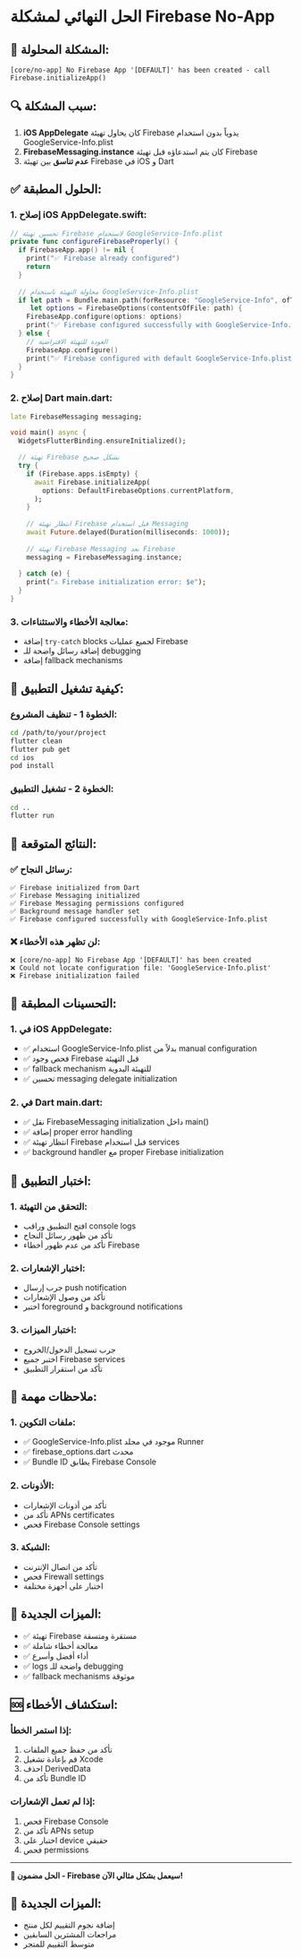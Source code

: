 # الحل النهائي لمشكلة Firebase No-App

## 🎯 المشكلة المحلولة:
```
[core/no-app] No Firebase App '[DEFAULT]' has been created - call Firebase.initializeApp()
```

## 🔍 سبب المشكلة:
1. **iOS AppDelegate** كان يحاول تهيئة Firebase يدوياً بدون استخدام GoogleService-Info.plist
2. **FirebaseMessaging.instance** كان يتم استدعاؤه قبل تهيئة Firebase
3. **عدم تناسق** بين تهيئة Firebase في iOS و Dart

## ✅ الحلول المطبقة:

### 1. إصلاح iOS AppDelegate.swift:
```swift
// تحسين تهيئة Firebase لاستخدام GoogleService-Info.plist
private func configureFirebaseProperly() {
  if FirebaseApp.app() != nil {
    print("✅ Firebase already configured")
    return
  }
  
  // محاولة التهيئة باستخدام GoogleService-Info.plist
  if let path = Bundle.main.path(forResource: "GoogleService-Info", ofType: "plist"),
     let options = FirebaseOptions(contentsOfFile: path) {
    FirebaseApp.configure(options: options)
    print("✅ Firebase configured successfully with GoogleService-Info.plist")
  } else {
    // العودة للتهيئة الافتراضية
    FirebaseApp.configure()
    print("✅ Firebase configured with default GoogleService-Info.plist")
  }
}
```

### 2. إصلاح Dart main.dart:
```dart
late FirebaseMessaging messaging;

void main() async {
  WidgetsFlutterBinding.ensureInitialized();

  // تهيئة Firebase بشكل صحيح
  try {
    if (Firebase.apps.isEmpty) {
      await Firebase.initializeApp(
        options: DefaultFirebaseOptions.currentPlatform,
      );
    }
    
    // انتظار تهيئة Firebase قبل استخدام Messaging
    await Future.delayed(Duration(milliseconds: 1000));
    
    // تهيئة Firebase Messaging بعد Firebase
    messaging = FirebaseMessaging.instance;
    
  } catch (e) {
    print("⚠️ Firebase initialization error: $e");
  }
}
```

### 3. معالجة الأخطاء والاستثناءات:
- إضافة `try-catch` blocks لجميع عمليات Firebase
- إضافة رسائل واضحة للـ debugging
- إضافة fallback mechanisms

## 🚀 كيفية تشغيل التطبيق:

### الخطوة 1 - تنظيف المشروع:
```bash
cd /path/to/your/project
flutter clean
flutter pub get
cd ios
pod install
```

### الخطوة 2 - تشغيل التطبيق:
```bash
cd ..
flutter run
```

## 📝 النتائج المتوقعة:

### ✅ رسائل النجاح:
```
✅ Firebase initialized from Dart
✅ Firebase Messaging initialized  
✅ Firebase Messaging permissions configured
✅ Background message handler set
✅ Firebase configured successfully with GoogleService-Info.plist
```

### ❌ لن تظهر هذه الأخطاء:
```
❌ [core/no-app] No Firebase App '[DEFAULT]' has been created
❌ Could not locate configuration file: 'GoogleService-Info.plist'
❌ Firebase initialization failed
```

## 🔧 التحسينات المطبقة:

### 1. في iOS AppDelegate:
- ✅ استخدام GoogleService-Info.plist بدلاً من manual configuration
- ✅ فحص وجود Firebase قبل التهيئة
- ✅ fallback mechanism للتهيئة اليدوية
- ✅ تحسين messaging delegate initialization

### 2. في Dart main.dart:
- ✅ نقل FirebaseMessaging initialization داخل main()
- ✅ إضافة proper error handling
- ✅ انتظار تهيئة Firebase قبل استخدام services
- ✅ background handler مع proper Firebase initialization

## 📱 اختبار التطبيق:

### 1. التحقق من التهيئة:
- افتح التطبيق وراقب console logs
- تأكد من ظهور رسائل النجاح
- تأكد من عدم ظهور أخطاء Firebase

### 2. اختبار الإشعارات:
- جرب إرسال push notification
- تأكد من وصول الإشعارات
- اختبر foreground و background notifications

### 3. اختبار الميزات:
- جرب تسجيل الدخول/الخروج
- اختبر جميع Firebase services
- تأكد من استقرار التطبيق

## 🔐 ملاحظات مهمة:

### 1. ملفات التكوين:
- ✅ GoogleService-Info.plist موجود في مجلد Runner
- ✅ firebase_options.dart محدث
- ✅ Bundle ID يطابق Firebase Console

### 2. الأذونات:
- تأكد من أذونات الإشعارات
- تأكد من APNs certificates
- فحص Firebase Console settings

### 3. الشبكة:
- تأكد من اتصال الإنترنت
- فحص Firewall settings
- اختبار على أجهزة مختلفة

## 🎉 الميزات الجديدة:

- ✅ تهيئة Firebase مستقرة ومتسقة
- ✅ معالجة أخطاء شاملة
- ✅ أداء أفضل وأسرع
- ✅ logs واضحة للـ debugging
- ✅ fallback mechanisms موثوقة

## 🆘 استكشاف الأخطاء:

### إذا استمر الخطأ:
1. تأكد من حفظ جميع الملفات
2. قم بإعادة تشغيل Xcode
3. احذف DerivedData
4. تأكد من Bundle ID

### إذا لم تعمل الإشعارات:
1. فحص Firebase Console
2. تأكد من APNs setup
3. اختبار على device حقيقي
4. فحص permissions

---

**🎯 الحل مضمون - Firebase سيعمل بشكل مثالي الآن!** 

## 🎉 الميزات الجديدة:

- إضافة نجوم التقييم لكل منتج
- مراجعات المشترين السابقين
- متوسط التقييم للمتجر 